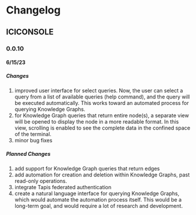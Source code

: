 # Changelog

## ICICONSOLE
### 0.0.10
#### 6/15/23
##### Changes
1. improved user interface for select queries. Now, the user can select a query from a list of available queries (help command), and the query will be executed automatically. This works toward an automated process for querying Knowledge Graphs.
2. for Knowledge Graph queries that return entire node(s), a separate view will be opened to display the node in a more readable format. In this view, scrolling is enabled to see the complete data in the confined space of the terminal.
3. minor bug fixes

##### Planned Changes
1. add support for Knowledge Graph queries that return edges
2. add automation for creation and deletion within Knowledge Graphs, past read-only operations.
3. integrate Tapis federated authentication
4. create a natural language interface for querying Knowledge Graphs, which would automate the automation process itself. This would be a long-term goal, and would require a lot of research and development.
